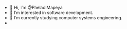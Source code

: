 - 👋 Hi, I’m @PheladiMapeya
- 👀 I’m interested in software development.
- 🌱 I’m currently studying computer systems engineering.
- 

<!---
PheladiMapeya/PheladiMapeya is a ✨ special ✨ repository because its `README.md` (this file) appears on your GitHub profile.
You can click the Preview link to take a look at your changes.
--->
